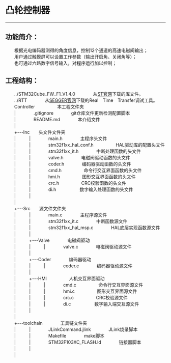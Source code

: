 # 凸轮控制器
---
  
## 功能简介：  
　　根据光电编码器测得的角度信息，控制12个通道的高速电磁阀输出；  
　　用户通过触摸屏可以设置工作参数（输出开启角、关闭角等）；  
　　也可通过六路数字信号输入，对程序运行加以控制；  
  
## 工程结构：  
　　../STM32Cube\_FW\_F1\_V1.4.0　　　　从[ST官网](http://www.st.com/content/st_com/en/products/embedded-software/mcus-embedded-software/stm32-embedded-software/stm32cube-embedded-software/stm32cubef1.html)下载的库文件。  
　　../RTT　　　　从[SEGGER官网](https://www.segger.com/jlink-rtt.html)下载的Real　Time　Transfer调试工具。  
　　Controller　　　　　本工程文件夹  
　　|　　　　.gitignore　　　　git仓库文件更新检测配置脚本  
　　|　　　　README.md　　　　本介绍文件  
　　|  
　　+---Inc　　头文件文件夹  
　　|　　　|　　　　main.h　　　　主程序头文件  
　　|　　　|　　　　stm32f1xx\_hal\_conf.h　　　　　HAL驱动库的配置头文件  
　　|　　　|　　　　stm32f1xx\_it.h　　　　中断处理函数的头文件  
　　|　　　|　　　　valve.h　　　　电磁阀驱动函数的头文件  
　　|　　　|　　　　coder.h　　　　编码器驱动函数的头文件  
　　|　　　|　　　　cmd.h　　　　　命令行交互界面函数的头文件  
　　|　　　|　　　　hmi.h　　　　　图形交互界面函数的头文件  
　　|　　　|　　　　crc.h　　　　　CRC校验函数的头文件  
　　|　　　|　　　　di.h　　　　　 数字输入处理函数的头文件  
　　|　　　|  
　　|  
　　+---Src　　源文件文件夹  
　　|　　　|　　　　main.c　　　　主程序源文件  
　　|　　　|　　　　stm32f1xx\_it.c　　　　中断函数源文件  
　　|　　　|　　　　stm32f1xx\_hal\_msp.c　　　　HAL底层实现函数源文件  
　　|　　　|  
　　|　　　+---Valve　　　　电磁阀驱动  
　　|　　　|　　　|　　　　valve.c　　　　电磁阀驱动源文件  
　　|　　　|　　　  
　　|　　　+---Coder　　　　编码器驱动  
　　|　　　|　　　|　　　　coder.c　　　　编码器驱动源文件  
　　|　　　|　　　  
　　|　　　+---HMI　　　　　人机交互界面驱动  
　　|　　　|　　　|　　　　cmd.c　　　　　命令行交互界面源文件  
　　|　　　|　　　|　　　　hmi.c　　　　　图形交互界面源文件  
　　|　　　|　　　|　　　　crc.c　　　　　CRC校验源文件  
　　|　　　|　　　|　　　　di.c 　　　　　数字输入端交互源文件  
　　|　　　|　　　  
　　|  
　　+---toolchain　　　　工具链文件夹  
　　|　　　|　　　　JLinkCommand.jlink　　　　JLink烧录脚本  
　　|　　　|　　　　Makefile　　　　make脚本  
　　|　　　|　　　　STM32F103XC\_FLASH.ld　　　　链接器脚本  
　　|　　　|　　　  
　　|　

